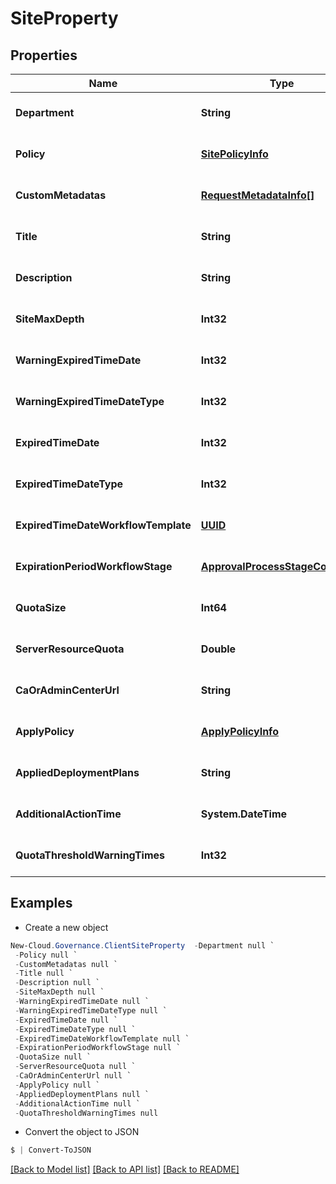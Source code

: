 # SiteProperty
## Properties

Name | Type | Description | Notes
------------ | ------------- | ------------- | -------------
**Department** | **String** |  | [optional] [default to null]
**Policy** | [**SitePolicyInfo**](SitePolicyInfo.md) |  | [optional] [default to null]
**CustomMetadatas** | [**RequestMetadataInfo[]**](RequestMetadataInfo.md) |  | [optional] [default to null]
**Title** | **String** |  | [optional] [default to null]
**Description** | **String** |  | [optional] [default to null]
**SiteMaxDepth** | **Int32** |  | [optional] [default to null]
**WarningExpiredTimeDate** | **Int32** |  | [optional] [default to null]
**WarningExpiredTimeDateType** | **Int32** |  | [optional] [default to null]
**ExpiredTimeDate** | **Int32** |  | [optional] [default to null]
**ExpiredTimeDateType** | **Int32** |  | [optional] [default to null]
**ExpiredTimeDateWorkflowTemplate** | [**UUID**](UUID.md) |  | [optional] [default to null]
**ExpirationPeriodWorkflowStage** | [**ApprovalProcessStageCollection**](ApprovalProcessStageCollection.md) |  | [optional] [default to null]
**QuotaSize** | **Int64** |  | [optional] [default to null]
**ServerResourceQuota** | **Double** |  | [optional] [default to null]
**CaOrAdminCenterUrl** | **String** |  | [optional] [default to null]
**ApplyPolicy** | [**ApplyPolicyInfo**](ApplyPolicyInfo.md) |  | [optional] [default to null]
**AppliedDeploymentPlans** | **String** |  | [optional] [default to null]
**AdditionalActionTime** | **System.DateTime** |  | [optional] [default to null]
**QuotaThresholdWarningTimes** | **Int32** |  | [optional] [default to null]

## Examples

- Create a new object
```powershell
New-Cloud.Governance.ClientSiteProperty  -Department null `
 -Policy null `
 -CustomMetadatas null `
 -Title null `
 -Description null `
 -SiteMaxDepth null `
 -WarningExpiredTimeDate null `
 -WarningExpiredTimeDateType null `
 -ExpiredTimeDate null `
 -ExpiredTimeDateType null `
 -ExpiredTimeDateWorkflowTemplate null `
 -ExpirationPeriodWorkflowStage null `
 -QuotaSize null `
 -ServerResourceQuota null `
 -CaOrAdminCenterUrl null `
 -ApplyPolicy null `
 -AppliedDeploymentPlans null `
 -AdditionalActionTime null `
 -QuotaThresholdWarningTimes null
```

- Convert the object to JSON
```powershell
$ | Convert-ToJSON
```


[[Back to Model list]](../README.md#documentation-for-models) [[Back to API list]](../README.md#documentation-for-api-endpoints) [[Back to README]](../README.md)

